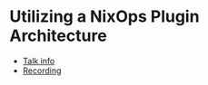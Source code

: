 # Utilizing a NixOps Plugin Architecture

* [Talk info]()
* [Recording](https://www.youtube.com/watch?v=jeVVk-dY5wE)
